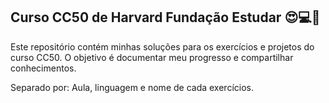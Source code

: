 ##  Curso CC50 de Harvard Fundação Estudar 😍💻📝

Este repositório contém minhas soluções para os exercícios e projetos do curso CC50. O objetivo é documentar meu progresso e compartilhar conhecimentos.

Separado por: Aula, linguagem e nome de cada exercícios.
